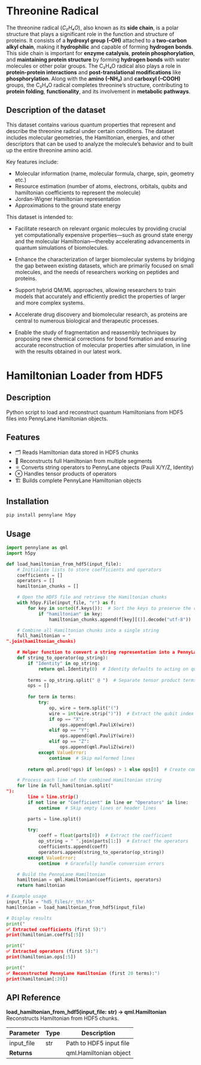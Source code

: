# Threonine Radical

The threonine radical (*C₂H₄O*), also known as its **side chain**, is a polar structure that plays a significant role in the function and structure of proteins. It consists of a **hydroxyl group (–OH)** attached to a **two-carbon alkyl chain**, making it **hydrophilic** and capable of forming **hydrogen bonds**. This side chain is important for **enzyme catalysis**, **protein phosphorylation**, and **maintaining protein structure** by forming **hydrogen bonds** with water molecules or other polar groups. The C₂H₄O radical also plays a role in **protein-protein interactions** and **post-translational modifications** like **phosphorylation**. Along with the **amino (–NH₂)** and **carboxyl (–COOH)** groups, the C₂H₄O radical completes threonine’s structure, contributing to **protein folding**, **functionality**, and its involvement in **metabolic pathways**.

## Description of the dataset

This dataset contains various quantum properties that represent and describe the threonine radical under certain conditions.  The dataset includes molecular geometries, the Hamiltonian, energies, and other descriptors that can be used to analyze the molecule’s behavior and to built up the entire threonine amino acid.

Key features include:

- Molecular information (name, molecular formula, charge, spin, geometry etc.)
- Resource estimation (number of atoms, electrons, orbitals, qubits and hamiltonian coefficients to represent the molecule)
- Jordan-Wigner Hamiltonian representation
- Approximations to the ground state energy

This dataset is intended to:

- Facilitate research on relevant organic molecules by providing crucial yet computationally expensive properties—such as ground state energy and the molecular Hamiltonian—thereby accelerating advancements in quantum simulations of biomolecules.

- Enhance the characterization of larger biomolecular systems by bridging the gap between existing datasets, which are primarily focused on small molecules, and the needs of researchers working on peptides and proteins.

- Support hybrid QM/ML approaches, allowing researchers to train models that accurately and efficiently predict the properties of larger and more complex systems.

- Accelerate drug discovery and biomolecular research, as proteins are central to numerous biological and therapeutic processes.

- Enable the study of fragmentation and reassembly techniques by proposing new chemical corrections for bond formation and ensuring accurate reconstruction of molecular properties after simulation, in line with the results obtained in our latest work.


# Hamiltonian Loader from HDF5

## Description
Python script to load and reconstruct quantum Hamiltonians from HDF5 files into PennyLane Hamiltonian objects.

## Features
- 🗂️ Reads Hamiltonian data stored in HDF5 chunks  
- 🔗 Reconstructs full Hamiltonian from multiple segments  
- ⚛️ Converts string operators to PennyLane objects (Pauli X/Y/Z, Identity)  
- ⊗ Handles tensor products of operators  
- 🏗️ Builds complete PennyLane Hamiltonian objects  

## Installation
```bash
pip install pennylane h5py
```

## Usage
```python
import pennylane as qml
import h5py

def load_hamiltonian_from_hdf5(input_file):
    # Initialize lists to store coefficients and operators
    coefficients = []
    operators = []
    hamiltonian_chunks = []

    # Open the HDF5 file and retrieve the Hamiltonian chunks
    with h5py.File(input_file, "r") as f:
        for key in sorted(f.keys()):  # Sort the keys to preserve the correct sequence
            if "hamiltonian" in key:
                hamiltonian_chunks.append(f[key][()].decode("utf-8"))  # Decode bytes to string

    # Combine all Hamiltonian chunks into a single string
    full_hamiltonian = "
".join(hamiltonian_chunks)

    # Helper function to convert a string representation into a PennyLane operator
    def string_to_operator(op_string):
        if "Identity" in op_string:
            return qml.Identity(0)  # Identity defaults to acting on qubit 0
        
        terms = op_string.split(" @ ")  # Separate tensor product terms
        ops = []
        
        for term in terms:
            try:
                op, wire = term.split("(")
                wire = int(wire.strip(")"))  # Extract the qubit index
                if op == "X":
                    ops.append(qml.PauliX(wire))
                elif op == "Y":
                    ops.append(qml.PauliY(wire))
                elif op == "Z":
                    ops.append(qml.PauliZ(wire))
            except ValueError:
                continue  # Skip malformed lines
        
        return qml.prod(*ops) if len(ops) > 1 else ops[0]  # Create composite operator if needed

    # Process each line of the combined Hamiltonian string
    for line in full_hamiltonian.split("
"):
        line = line.strip()
        if not line or "Coefficient" in line or "Operators" in line:
            continue  # Skip empty lines or header lines

        parts = line.split()
        
        try:
            coeff = float(parts[0])  # Extract the coefficient
            op_string = " ".join(parts[1:])  # Extract the operators
            coefficients.append(coeff)
            operators.append(string_to_operator(op_string))
        except ValueError:
            continue  # Gracefully handle conversion errors

    # Build the PennyLane Hamiltonian
    hamiltonian = qml.Hamiltonian(coefficients, operators)
    return hamiltonian

# Example usage
input_file = "hd5_files/r_thr.h5"
hamiltonian = load_hamiltonian_from_hdf5(input_file)

# Display results
print("
✅ Extracted coefficients (first 5):")
print(hamiltonian.coeffs[:5])

print("
✅ Extracted operators (first 5):")
print(hamiltonian.ops[:5])

print("
✅ Reconstructed PennyLane Hamiltonian (first 20 terms):")
print(hamiltonian[:20])
```

## API Reference
**load_hamiltonian_from_hdf5(input_file: str) -> qml.Hamiltonian**  
Reconstructs Hamiltonian from HDF5 chunks.

| Parameter   | Type | Description             |
|-------------|------|-------------------------|
| input_file  | str  | Path to HDF5 input file |
| **Returns** |      | qml.Hamiltonian object  |

